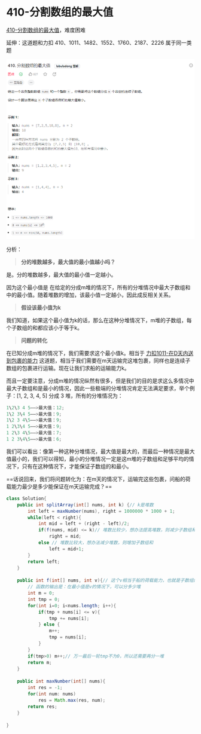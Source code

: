 # 410-分割数组的最大值

[410-分割数组的最大值](https://leetcode.cn/problems/split-array-largest-sum/description/)，难度困难

延伸：这道题和力扣 410、1011、1482、1552、1760、2187、2226 属于同一类题

![image-20230822234125958](https://raw.githubusercontent.com/lqyspace/mypic/master/PicBed/202308222341017.png)

分析：

> **分的堆数越多，最大值的最小值越小吗？**

是。分的堆数越多，最大值的最小值一定越小。

因为这个最小值是 在给定的分成m堆的情况下，所有的分堆情况中最大子数组和中的最小值。随着堆数的增加，该最小值一定越小，因此成反相关关系。

> **假设该最小值为k**

我们知道，如果这个最小值为k的话，那么在这种分堆情况下，m堆的子数组，每个子数组的和都应该小于等于k。

> **问题的转化**

在已知分成m堆的情况下，我们需要求这个最小值k。相当于 [力扣1011-在D天内送到包裹的能力](https://leetcode.cn/problems/capacity-to-ship-packages-within-d-days/description/) 这道题，相当于我们需要在m天运输完这堆包裹，同样也是连续子数组的包裹进行运输。现在让我们求船的运输能力k。

而且一定要注意，分成m堆的情况纵然有很多，但是我们的目的是求这么多情况中最大子数组和是最小的情况，因此一些极端的分堆情况肯定无法满足要求，举个例子：[1,  2,  3,  4,  5]   分成 3 堆，所有的分堆情况为：

```java
1\2\3 4 5——>最大值：12;
1\2 3\4 5——>最大值：9;
1\2 3 4\5——>最大值：9;
1 2\3\4 5——>最大值：9;
1 2\3 4\5——>最大值：7;
1 2 3\4\5——>最大值：6;
```

我们可以看出：像第一种这种分堆情况，最大值是最大的，而最后一种情况是最大值最小的，我们可以得知，最小的分堆情况一定是这m堆的子数组和足够平均的情况下，只有在这种情况下，才能保证子数组的和最小。

==话说回来，我们将问题转化为：在m天的情况下，运输完这些包裹，问船的荷载能力最少是多少能保证在m天运输完成？==

```java
class Solution{
    public int splitArray(int[] nums, int k) {// k是堆数
        int left = maxNumber(nums), right = 1000000 * 1000 + 1;
        while(left < right){
            int mid = left + (right - left)/2;
            if(f(nums, mid) <= k)// 堆数比较少，想办法提高堆数，则减少子数组和
                right = mid;
            else // 堆数比较大，想办法减少堆数，则增加子数组和
                left = mid+1;
        }
        return left;
    }
    
    public int f(int[] nums, int v){// 这个v相当于船的荷载能力，也就是子数组的最大值的最小值
        // 函数的输出是：在最小值是v的情况下，可以分多少堆
        int m = 0;
        int tmp = 0;
        for(int i=0; i<nums.length; i++){
            if(tmp + nums[i] <= v){
                tmp += nums[i];
            } else {
                m++;
                tmp = nums[i];
            }
        }
        if(tmp>0) m++;// 万一最后一轮tmp不为0，所以还需要再分一堆
        return m;        
    }
    
    public int maxNumber(int[] nums){
        int res = -1;
        for(int num: nums)
            res = Math.max(res, num);
        return res;
    }
    
}
```
